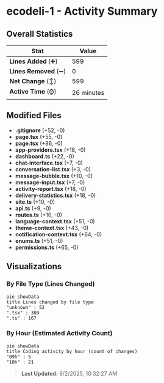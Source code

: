 # ecodeli-1 - Activity Summary 

## Overall Statistics

| Stat                   | Value                                                             |
| ---------------------- | ----------------------------------------------------------------- |
| **Lines Added** (➕)   | 599                                          |
| **Lines Removed** (➖) | 0                                        |
| **Net Change** (↕)    | 599                |
| **Active Time** (⌚)   | 26 minutes |


## Modified Files
- **.gitignore** (+52, -0)
- **page.tsx** (+55, -0)
- **page.tsx** (+86, -0)
- **app-providers.tsx** (+18, -0)
- **dashboard.ts** (+22, -0)
- **chat-interface.tsx** (+7, -0)
- **conversation-list.tsx** (+3, -0)
- **message-bubble.tsx** (+10, -0)
- **message-input.tsx** (+7, -0)
- **activity-report.tsx** (+18, -0)
- **delivery-statistics.tsx** (+18, -0)
- **site.ts** (+10, -0)
- **api.ts** (+9, -0)
- **routes.ts** (+10, -0)
- **language-context.tsx** (+51, -0)
- **theme-context.tsx** (+43, -0)
- **notification-context.tsx** (+64, -0)
- **enums.ts** (+51, -0)
- **permissions.ts** (+65, -0)

## Visualizations

### By File Type (Lines Changed)

```mermaid
pie showData
title Lines changed by file type
"unknown" : 52
".tsx" : 380
".ts" : 167
```

### By Hour (Estimated Activity Count)

```mermaid
pie showData
title Coding activity by hour (count of changes)
"09h" : 5
"10h" : 21
```


> **Last Updated:** 6/2/2025, 10:32:27 AM